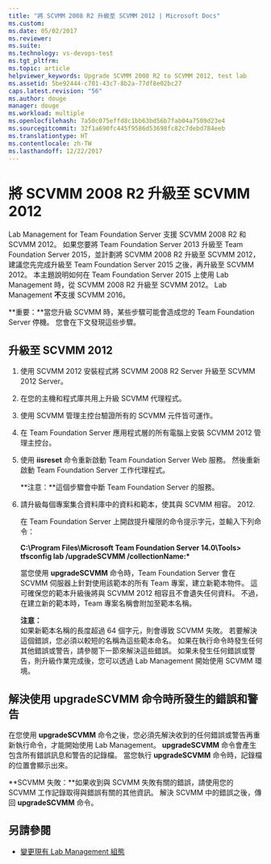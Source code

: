 ```yaml
---
title: "將 SCVMM 2008 R2 升級至 SCVMM 2012 | Microsoft Docs"
ms.custom: 
ms.date: 05/02/2017
ms.reviewer: 
ms.suite: 
ms.technology: vs-devops-test
ms.tgt_pltfrm: 
ms.topic: article
helpviewer_keywords: Upgrade SCVMM 2008 R2 to SCVMM 2012, test lab
ms.assetid: 5be92444-c701-43c7-8b2a-77df8e02bc27
caps.latest.revision: "56"
ms.author: douge
manager: douge
ms.workload: multiple
ms.openlocfilehash: 7a50c075effd8c1bb63bd56b7fab04a7509d23e4
ms.sourcegitcommit: 32f1a690fc445f9586d53698fc82c7debd784eeb
ms.translationtype: HT
ms.contentlocale: zh-TW
ms.lasthandoff: 12/22/2017
---
```

# <a name="upgrade-scvmm-2008-r2-to-scvmm-2012"></a>將 SCVMM 2008 R2 升級至 SCVMM 2012

Lab Management for Team Foundation Server 支援 SCVMM 2008 R2 和 SCVMM 2012。 如果您要將 Team Foundation Server 2013 升級至 Team Foundation Server 2015，並計劃將 SCVMM 2008 R2 升級至 SCVMM 2012，建議您先完成升級至 Team Foundation Server 2015 之後，再升級至 SCVMM 2012。 本主題說明如何在 Team Foundation Server 2015 上使用 Lab Management 時，從 SCVMM 2008 R2 升級至 SCVMM 2012。
Lab Management **不**支援 SCVMM 2016。 

**重要：**當您升級 SCVMM 時，某些步驟可能會造成您的 Team Foundation Server 停機。 您會在下文發現這些步驟。

## <a name="upgrading-to-scvmm-2012"></a>升級至 SCVMM 2012

1. 使用 SCVMM 2012 安裝程式將 SCVMM 2008 R2 Server 升級至 SCVMM 2012 Server。

1. 在您的主機和程式庫共用上升級 SCVMM 代理程式。

1. 使用 SCVMM 管理主控台驗證所有的 SCVMM 元件皆可運作。

1. 在 Team Foundation Server 應用程式層的所有電腦上安裝 SCVMM 2012 管理主控台。

1. 使用 **iisreset** 命令重新啟動 Team Foundation Server Web 服務。 然後重新啟動 Team Foundation Server 工作代理程式。

   **注意：**這個步驟會中斷 Team Foundation Server 的服務。

1. 請升級每個專案集合資料庫中的資料和範本，使其與 SCVMM 相容。 
   2012.

   在 Team Foundation Server 上開啟提升權限的命令提示字元，並輸入下列命令：

   **C:\\Program Files\\Microsoft Team Foundation Server 14.0\\Tools\> tfsconfig lab /upgradeSCVMM /collectionName:\***

   當您使用 **upgradeSCVMM** 命令時，Team Foundation Server 會在 SCVMM 伺服器上針對使用該範本的所有 Team 專案，建立新範本物件。 這可確保您的範本升級後將與 SCVMM 2012 相容且不會遺失任何資料。 不過，在建立新的範本時，Team 專案名稱會附加至範本名稱。

   **注意：**  
   如果新範本名稱的長度超過 64 個字元，則會導致 SCVMM 失敗。 若要解決這個錯誤，您必須以較短的名稱為這些範本命名。 如果在執行命令時發生任何其他錯誤或警告，請參閱下一節來解決這些錯誤。 如果未發生任何錯誤或警告，則升級作業完成後，您可以透過 Lab Management 開始使用 SCVMM 環境。

## <a name="resolving-errors-and-warnings-when-using-the-upgradescvmm-command"></a>解決使用 upgradeSCVMM 命令時所發生的錯誤和警告

在您使用 **upgradeSCVMM** 命令之後，您必須先解決收到的任何錯誤或警告再重新執行命令，才能開始使用 Lab Management。 **upgradeSCVMM** 命令會產生包含所有錯誤訊息和警告的記錄檔。 當您執行 **upgradeSCVMM** 命令時，記錄檔的位置會顯示出來。

**SCVMM 失敗：**如果收到與 SCVMM 失敗有關的錯誤，請使用您的 SCVMM 工作記錄取得與錯誤有關的其他資訊。 解決 SCVMM 中的錯誤之後，傳回 **upgradeSCVMM** 命令。

## <a name="see-also"></a>另請參閱

* [變更現有 Lab Management 組態](https://msdn.microsoft.com/library/ee704508%28v=vs.140%29.aspx)
